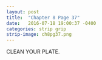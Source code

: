 ```yaml
---
layout: post
title:  "Chapter 8 Page 37"
date:   2016-07-18 19:00:37 -0400
categories: strip grip
strip-image: ch8pg37.png
---
```

CLEAN YOUR PLATE.   
